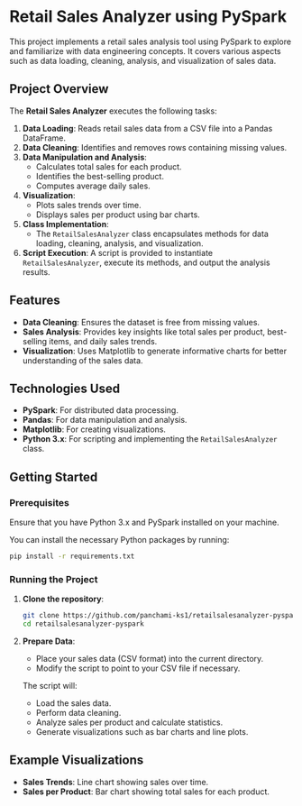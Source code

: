 

# Retail Sales Analyzer using PySpark

This project implements a retail sales analysis tool using PySpark to explore and familiarize with data engineering concepts. It covers various aspects such as data loading, cleaning, analysis, and visualization of sales data.

## Project Overview

The **Retail Sales Analyzer** executes the following tasks:

1. **Data Loading**: Reads retail sales data from a CSV file into a Pandas DataFrame.
2. **Data Cleaning**: Identifies and removes rows containing missing values.
3. **Data Manipulation and Analysis**:
    - Calculates total sales for each product.
    - Identifies the best-selling product.
    - Computes average daily sales.
4. **Visualization**:
    - Plots sales trends over time.
    - Displays sales per product using bar charts.
5. **Class Implementation**:
    - The `RetailSalesAnalyzer` class encapsulates methods for data loading, cleaning, analysis, and visualization.
6. **Script Execution**: A script is provided to instantiate `RetailSalesAnalyzer`, execute its methods, and output the analysis results.

## Features

- **Data Cleaning**: Ensures the dataset is free from missing values.
- **Sales Analysis**: Provides key insights like total sales per product, best-selling items, and daily sales trends.
- **Visualization**: Uses Matplotlib to generate informative charts for better understanding of the sales data.

## Technologies Used

- **PySpark**: For distributed data processing.
- **Pandas**: For data manipulation and analysis.
- **Matplotlib**: For creating visualizations.
- **Python 3.x**: For scripting and implementing the `RetailSalesAnalyzer` class.



## Getting Started

### Prerequisites

Ensure that you have Python 3.x and PySpark installed on your machine.

You can install the necessary Python packages by running:

```bash
pip install -r requirements.txt
```

### Running the Project

1. **Clone the repository**:
   ```bash
   git clone https://github.com/panchami-ks1/retailsalesanalyzer-pyspark.git
   cd retailsalesanalyzer-pyspark
   ```

2. **Prepare Data**:
    - Place your sales data (CSV format) into the current directory.
    - Modify the script to point to your CSV file if necessary.



   The script will:
    - Load the sales data.
    - Perform data cleaning.
    - Analyze sales per product and calculate statistics.
    - Generate visualizations such as bar charts and line plots.

## Example Visualizations

- **Sales Trends**: Line chart showing sales over time.
- **Sales per Product**: Bar chart showing total sales for each product.

